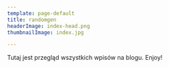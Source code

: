 ```yaml
---
template: page-default
title: randomgen
headerImage: index-head.png
thumbnailImage: index.jpg

---
```

Tutaj jest przegląd wszystkich wpisów na blogu. Enjoy!
